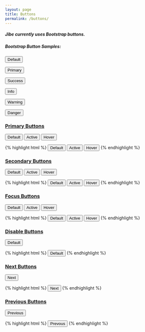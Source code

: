 ```yaml
---
layout: page
title: Buttons
permalink: /buttons/
---
```


##### Jibe currently uses Bootstrap buttons.

##### Bootstrap Button Samples:

<div class="sample-buttons">
  <!-- Standard button -->
  <button type="button" class="btn btn-default">Default</button>

  <!-- Provides extra visual weight and identifies the primary action in a set of buttons -->
  <button type="button" class="btn btn-primary">Primary</button>

  <!-- Indicates a successful or positive action -->
  <button type="button" class="btn btn-success">Success</button>

  <!-- Contextual button for informational alert messages -->
  <button type="button" class="btn btn-info">Info</button>

  <!-- Indicates caution should be taken with this action -->
  <button type="button" class="btn btn-warning">Warning</button>

  <!-- Indicates a dangerous or potentially negative action -->
  <button type="button" class="btn btn-danger">Danger</button>
</div>


### <u>Primary Buttons</u>

<button type="button" class="btn jibe-buttons jibe-primary-default-button">Default</button>
<button type="button" class="btn jibe-buttons jibe-primary-active-button">Active</button>
<button type="button" class="btn jibe-buttons jibe-primary-hover-button">Hover</button>

{% highlight html %}
<button type="button" class="btn jibe-buttons jibe-primary-default-button">Default</button>
<button type="button" class="btn jibe-buttons jibe-primary-active-button">Active</button>
<button type="button" class="btn jibe-buttons jibe-primary-hover-button">Hover</button>
{% endhighlight %}

### <u>Secondary Buttons</u>

<button type="button" class="btn jibe-buttons jibe-secondary-default-button">Default</button>
<button type="button" class="btn jibe-buttons jibe-secondary-active-button">Active</button>
<button type="button" class="btn jibe-buttons jibe-secondary-hover-button">Hover</button>

{% highlight html %}
<button type="button" class="btn jibe-buttons jibe-secondary-default-button">Default</button>
<button type="button" class="btn jibe-buttons jibe-secondary-active-button">Active</button>
<button type="button" class="btn jibe-buttons jibe-secondary-hover-button">Hover</button>
{% endhighlight %}

### <u>Focus Buttons</u>

<button type="button" class="btn jibe-buttons jibe-primary-default-button">Default</button>
<button type="button" class="btn jibe-buttons jibe-primary-active-button">Active</button>
<button type="button" class="btn jibe-buttons jibe-primary-hover-button">Hover</button>

{% highlight html %}
<button type="button" class="btn jibe-buttons jibe-primary-default-button">Default</button>
<button type="button" class="btn jibe-buttons jibe-primary-active-button">Active</button>
<button type="button" class="btn jibe-buttons jibe-primary-hover-button">Hover</button>
{% endhighlight %}

### <u>Disable Buttons</u>

<button type="button" class="btn jibe-buttons jibe-disable-button">Default</button>

{% highlight html %}
<button type="button" class="btn jibe-buttons jibe-disable-button">Default</button>
{% endhighlight %}

### <u>Next Buttons</u>

<button type="button" class="btn jibe-buttons jibe-next-button">Next</button>

{% highlight html %}
<button type="button" class="btn jibe-buttons jibe-next-button">Next</button>
{% endhighlight %}


### <u>Previous Buttons</u>

<button type="button" class="btn jibe-buttons jibe-previous-button">Previous</button>

{% highlight html %}
<button type="button" class="btn jibe-buttons jibe-previous-button">Prevous</button>
{% endhighlight %}
